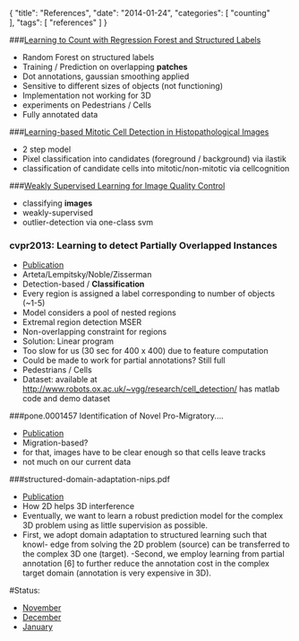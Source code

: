 {
  "title": "References",
  "date": "2014-01-24",
  "categories": [
	"counting"    
  ],
  "tags": [
    "references"
  ]
}

###[Learning to Count with Regression Forest and Structured Labels]({{urls.media}}/counting/fiaschi_12_learning.pdf)
- Random Forest on structured labels
- Training / Prediction on overlapping **patches**
- Dot annotations, gaussian smoothing applied
- Sensitive to different sizes of objects (not functioning)
- Implementation not working for 3D
- experiments on Pedestrians / Cells
- Fully annotated data

###[Learning-based Mitotic Cell Detection in Histopathological Images]({{urls.media}}/counting/sommer_12_learning-based.pdf)
- 2 step model
- Pixel classification into candidates (foreground / background) via ilastik
- classification of candidate cells into mitotic/non-mitotic via cellcognition

###[Weakly Supervised Learning for Image Quality Control]({{urls.media}}/counting/lou_12_quality.pdf)
- classifying **images**
- weakly-supervised
- outlier-detection via one-class svm

### cvpr2013: Learning to detect Partially Overlapped Instances 
- [Publication]({{urls.media}}/counting/cvpr2013.pdf)
- Arteta/Lempitsky/Noble/Zisserman
- Detection-based / **Classification**
- Every region is assigned a label corresponding to number of objects (~1-5)
- Model considers a pool of nested regions 
- Extremal region detection MSER
- Non-overlapping constraint for regions
- Solution: Linear program
- Too slow for us (30 sec for 400 x 400) due to feature computation
- Could be made to work for partial annotations? Still full
- Pedestrians / Cells
- Dataset: available at http://www.robots.ox.ac.uk/~vgg/research/cell_detection/ has matlab code and demo dataset

###pone.0001457 Identification of Novel Pro-Migratory....
- [Publication]({{urls.media}}/counting/journal.pone.0001457.pdf)
- Migration-based?
- for that, images have to be clear enough so that cells leave tracks
- not much on our current data

###structured-domain-adaptation-nips.pdf 
- [Publication]({{urls.media}}/counting/structured-domain-adaptation-nips.pdf)
- How 2D helps 3D interference
- Eventually, we want to learn a robust prediction model for the complex 3D problem using as little supervision as
possible. 
- First, we adopt domain adaptation to structured learning such that knowl-
edge from solving the 2D problem (source) can be transferred to the complex 3D one (target). 
-Second, we employ
learning from partial annotation [6] to further reduce the annotation cost in the complex target domain (annotation is
very expensive in 3D).

#Status:

- [November](/posts/ml/counting_status_november)
- [December](/posts/ml/counting_status_december)
- [January](/posts/ml/counting_status_january)
